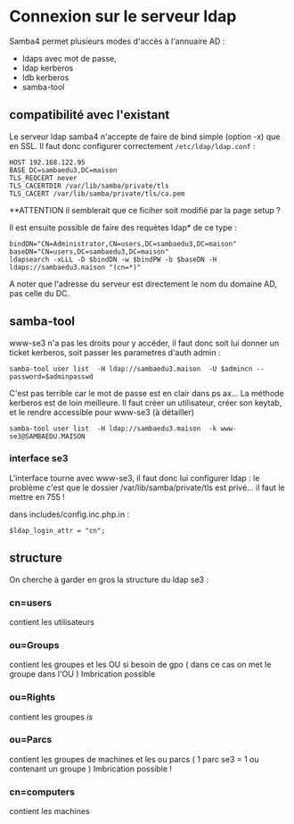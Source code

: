 # Connexion sur le serveur ldap
Samba4 permet plusieurs modes d'accès à l'annuaire AD : 

- ldaps avec mot de passe,
- ldap kerberos
- ldb kerberos
- samba-tool

## compatibilité avec l'existant 
Le serveur ldap samba4 n'accepte de faire de bind simple (option -x) que en SSL. Il faut donc configurer correctement `/etc/ldap/ldap.conf` :
```
HOST 192.168.122.95
BASE DC=sambaedu3,DC=maison
TLS_REQCERT never
TLS_CACERTDIR /var/lib/samba/private/tls
TLS_CACERT /var/lib/samba/private/tls/ca.pem
```
**ATTENTION il semblerait que ce ficiher soit modifié par la page setup ?

Il est ensuite possible de faire des requètes ldap* de ce type : 
```
bindDN="CN=Administrator,CN=users,DC=sambaedu3,DC=maison"
baseDN="CN=users,DC=sambaedu3,DC=maison"
ldapsearch -xLLL -D $bindDN -w $bindPW -b $baseDN -H ldaps://sambaedu3.maison "(cn=*)"
```
A noter que l'adresse du serveur est directement le nom du domaine AD, pas celle du DC. 

## samba-tool

www-se3 n'a pas les droits pour y accéder, il faut donc soit lui donner un ticket kerberos, soit passer les parametres d'auth admin : 
```
samba-tool user list  -H ldap://sambaedu3.maison  -U $admincn --password=$adminpasswd
```
C'est pas terrible car le mot de passe est en clair dans ps ax... La méthode kerberos est de loin meilleure.
Il faut créer un utilisateur, créer son keytab, et le rendre accessible pour www-se3 (à détailler)

```
samba-tool user list  -H ldap://sambaedu3.maison  -k www-se3@SAMBAEDU.MAISON 
```

### interface se3

L'interface tourne avec www-se3, il faut donc lui configurer ldap : le problème c'est que le dossier /var/lib/samba/private/tls est privé...  il faut le mettre en 755 !

dans includes/config.inc.php.in : 
```
$ldap_login_attr = "cn";
```
## structure
On cherche à garder en gros la structure du ldap se3 :

### cn=users
contient les utilisateurs 
### ou=Groups
contient les groupes et les OU si besoin de gpo ( dans ce cas on met le groupe dans l'OU ) Imbrication possible
### ou=Rights
contient les groupes *_is_*  
### ou=Parcs 
contient les groupes de machines et les ou parcs ( 1 parc se3 = 1 ou contenant un groupe ) Imbrication possible !
### cn=computers
contient les machines
